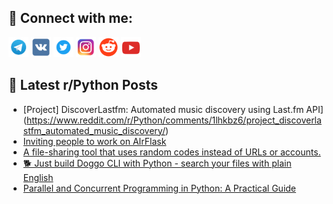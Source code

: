 ## 🔎 Connect with me:
[<img src="https://github.com/bullbesh/bullbesh/blob/main/images/Telegram.png" width="32" height="32" />](https://t.me/bullbesh)
[<img src="https://github.com/bullbesh/bullbesh/blob/main/images/VK.png" width="32" height="32" />](https://vk.com/bullbesh)
[<img src="https://github.com/bullbesh/bullbesh/blob/main/images/Twitter.png" width="32" height="32" />](https://twitter.com/bullbesh1)
[<img src="https://github.com/bullbesh/bullbesh/blob/main/images/Instagram.png" width="32" height="32" />](https://www.instagram.com/bullbesh)
[<img src="https://github.com/bullbesh/bullbesh/blob/main/images/Reddit.png" width="32" height="32" />](https://www.reddit.com/user/bullbesh)
[<img src="https://github.com/bullbesh/bullbesh/blob/main/images/YouTube.png" width="32" height="32" />](https://www.youtube.com/channel/UCtfjRs6uzgq5mfm8S06WTcg)

## 📕 Latest r/Python Posts
<!-- BLOG-POST-LIST:START -->
- [Project] DiscoverLastfm: Automated music discovery using Last.fm API](https://www.reddit.com/r/Python/comments/1lhkbz6/project_discoverlastfm_automated_music_discovery/)
- [Inviting people to work on AIrFlask](https://www.reddit.com/r/Python/comments/1lhi2ew/inviting_people_to_work_on_airflask/)
- [A file-sharing tool that uses random codes instead of URLs or accounts.](https://www.reddit.com/r/Python/comments/1lhhlpn/a_filesharing_tool_that_uses_random_codes_instead/)
- [🐕 Just build Doggo CLI with Python - search your files with plain English](https://www.reddit.com/r/Python/comments/1lhhglo/just_build_doggo_cli_with_python_search_your/)
- [Parallel and Concurrent Programming in Python: A Practical Guide](https://www.reddit.com/r/Python/comments/1lhgxek/parallel_and_concurrent_programming_in_python_a/)
<!-- BLOG-POST-LIST:END -->

